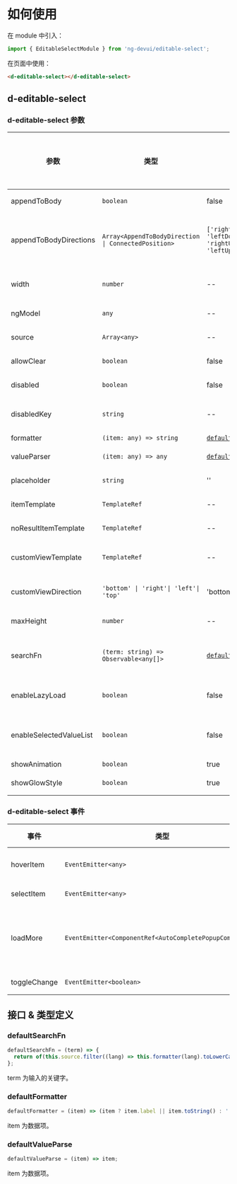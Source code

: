 # 如何使用

在 module 中引入：

```ts
import { EditableSelectModule } from 'ng-devui/editable-select';
```

在页面中使用：

```html
<d-editable-select></d-editable-select>
```

## d-editable-select

### d-editable-select 参数

| 参数                    | 类型                                                | 默认                                             | 说明                                                                                               | 跳转 Demo                                     | 全局配置项 |
| ----------------------- | --------------------------------------------------- | ------------------------------------------------ | -------------------------------------------------------------------------------------------------- | --------------------------------------------- | ---------- |
| appendToBody            | `boolean`                                           | false                                            | 可选，下拉是否 appendToBody                                                                        | [基本用法](demo#basic-usage)                  |
| appendToBodyDirections  | `Array<AppendToBodyDirection \| ConnectedPosition>` | `['rightDown', 'leftDown', 'rightUp', 'leftUp']` | 可选，方向数组优先采用数组里靠前的位置，AppendToBodyDirection 和 ConnectedPosition 请参考 dropdown | [基本用法](demo#basic-usage)                  |
| width                   | `number`                                            | --                                               | 可选，控制下拉框宽度，搭配 appendToBody 使用（`px`）                                               |
| ngModel                 | `any`                                               | --                                               | 可选，绑定选中对象，可双向绑定                                                                     | [基本用法](demo#basic-usage)                  |
| source                  | `Array<any>`                                        | --                                               | 必选，数据列表                                                                                     | [基本用法](demo#basic-usage)                  |
| allowClear              | `boolean`                                           | false                                            | 可选，是否允许清除                                                                                 | [基本用法](demo#basic-usage)                  |
| disabled                | `boolean`                                           | false                                            | 可选，值为 true 禁用下拉框                                                                         |
| disabledKey             | `string`                                            | --                                               | 可选，设置禁用选项的 Key 值                                                                        | [设置禁用选项](demo#disable-data-with-source) |
| formatter               | `(item: any) => string`                             | [`defaultFormatter`](#defaultformatter)          | 可选，格式化函数                                                                                   |                                               |
| valueParser             | `(item: any) => any`                                | [`defaultValueParse`](#defaultvalueparse)        | 可选， 对选中后数据进行处理                                                                        |                                               |
| placeholder             | `string`                                            | ''                                               | 可选，没有选中项的时候提示文字                                                                     |
| itemTemplate            | `TemplateRef`                                       | --                                               | 可选，下拉菜单条目的模板                                                                           |
| noResultItemTemplate    | `TemplateRef`                                       | --                                               | 可选，下拉菜单条目搜索后没有结果的模板                                                             |
| customViewTemplate      | `TemplateRef`                                       | --                                               | 可选，支持自定义区域显示内容定制                                                                   | [自定义区域](demo#custom-area-usage)          |
| customViewDirection     | `'bottom' \| 'right'\| 'left'\| 'top'`              | 'bottom'                                         | 可选，customViewTemplate 所处的相对下拉列表的位置                                                  | [自定义区域](demo#custom-area-usage)          |
| maxHeight               | `number`                                            | --                                               | 可选，下拉菜单的最大高度（`px`）                                                                   | [基本用法](demo#basic-usage)                  |
| searchFn                | `(term: string) => Observable<any[]>`               | [`defaultSearchFn`](#defaultsearchfn)            | 可选，自定义搜索函数                                                                               | [自定义匹配方法](demo#with-search-function)   |
| enableLazyLoad          | `boolean`                                           | false                                            | 可选，是否允许懒加载                                                                               | [数据懒加载](demo#lazy-load)                  |
| enableSelectedValueList | `boolean`                                           | false                                            | 可选，是否在已选中值时展示全部下拉选项，已选中值作为 placeholder 展示                                | [基本用法](demo#basic-usage)                  |
| showAnimation           | `boolean`                                           | true                                             | 可选，是否开启动画                                                                                 |                                               | ✔          |
| showGlowStyle           | `boolean`                                           | true                                             | 可选，是否显示悬浮发光效果                                                                         |

### d-editable-select 事件

| 事件         | 类型                                                     | 说明                                                                                                                                         | 跳转 Demo                            |
| ------------ | -------------------------------------------------------- | -------------------------------------------------------------------------------------------------------------------------------------------- | ------------------------------------ |
| hoverItem    | `EventEmitter<any>`                                      | 可选，输出函数，鼠标停留在下拉选项 mouseover 事件                                                                                            | [自定义区域](demo#custom-area-usage) |
| selectItem   | `EventEmitter<any>`                                      | 可选，输出函数，选中下拉列表中选项时触发                                                                                                     | [基本用法](demo#basic-usage)         |
| loadMore     | `EventEmitter<ComponentRef<AutoCompletePopupComponent>>` | 可选，懒加载触发事件，配合`enableLazyLoad`使用，使用`$event.loadFinish()`关闭 loading 状态，其中\$event 为 AutoCompletePopupComponent 的实例 | [数据懒加载](demo#lazy-load)         |
| toggleChange | `EventEmitter<boolean>`                                  | 可选，输出函数，下拉打开关闭 toggle 事件                                                                                                     | [基本用法](demo#basic-usage)         |

## 接口 & 类型定义

### defaultSearchFn

```ts
defaultSearchFn = (term) => {
  return of(this.source.filter((lang) => this.formatter(lang).toLowerCase().indexOf(term.toLowerCase()) !== -1));
};
```

term 为输入的关键字。

### defaultFormatter

```ts
defaultFormatter = (item) => (item ? item.label || item.toString() : '');
```

item 为数据项。

### defaultValueParse

```ts
defaultValueParse = (item) => item;
```

item 为数据项。
